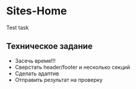 # Sites-Home
Test task

## Техническое задание

* Засечь время!!!
* Сверстать header/footer и несколько секций 
* Сделать адаптив
* Отправить результат на проверку